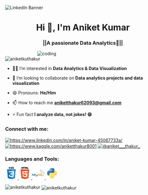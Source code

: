 ![LinkedIn Banner]()


<h1 align="center">Hi 👋, I'm Aniket Kumar</h1>
<h3 align="center">||A passionate Data Analytics📶||</h3>


<img align="right" alt="coding" width="400" src="https://media.giphy.com/media/qgQUggAC3Pfv687qPC/giphy.gif">
<p align="left"> <img src="https://komarev.com/ghpvc/?username=aniketkuthakur&label=Profile%20views&color=0e75b6&style=flat" alt="aniketkuthakur" /> </p>


- 🔭👀 I’m interested in ****Data Analytics & Data Visualization****

- 👯 I’m looking to collaborate on ****Data analytics projects and data visualization****

- 😄 Pronouns: ****He/Him****

- 📫 How to reach me **aniketthakur62093@gmail.com**

- ⚡ Fun fact **I analyze data, not jokes! 😆**

<h3 align="left">Connect with me:</h3>
<p align="left">
<a href="https://linkedin.com/in/https://www.linkedin.com/in/aniket-kumar-45067733a/" target="blank"><img align="center" src="https://raw.githubusercontent.com/rahuldkjain/github-profile-readme-generator/master/src/images/icons/Social/linked-in-alt.svg" alt="https://www.linkedin.com/in/aniket-kumar-45067733a/" height="30" width="40" /></a>
<a href="https://kaggle.com/https://www.kaggle.com/aniketthakur8001" target="blank"><img align="center" src="https://raw.githubusercontent.com/rahuldkjain/github-profile-readme-generator/master/src/images/icons/Social/kaggle.svg" alt="https://www.kaggle.com/aniketthakur8001" height="30" width="40" /></a>
<a href="https://instagram.com/@aniket___thakur_" target="blank"><img align="center" src="https://raw.githubusercontent.com/rahuldkjain/github-profile-readme-generator/master/src/images/icons/Social/instagram.svg" alt="@aniket___thakur_" height="30" width="40" /></a>
</p>

<h3 align="left">Languages and Tools:</h3>
<p align="left"> <a href="https://www.w3schools.com/css/" target="_blank" rel="noreferrer"> <img src="https://raw.githubusercontent.com/devicons/devicon/master/icons/css3/css3-original-wordmark.svg" alt="css3" width="40" height="40"/> </a> <a href="https://www.w3.org/html/" target="_blank" rel="noreferrer"> <img src="https://raw.githubusercontent.com/devicons/devicon/master/icons/html5/html5-original-wordmark.svg" alt="html5" width="40" height="40"/> </a> <a href="https://www.mysql.com/" target="_blank" rel="noreferrer"> <img src="https://raw.githubusercontent.com/devicons/devicon/master/icons/mysql/mysql-original-wordmark.svg" alt="mysql" width="40" height="40"/> </a> <a href="https://www.python.org" target="_blank" rel="noreferrer"> <img src="https://raw.githubusercontent.com/devicons/devicon/master/icons/python/python-original.svg" alt="python" width="40" height="40"/> </a> </p>

<p><img align="left" src="https://github-readme-stats.vercel.app/api/top-langs?username=aniketkuthakur&show_icons=true&locale=en&layout=compact" alt="aniketkuthakur" /></p>

<p>&nbsp;<img align="center" src="https://github-readme-stats.vercel.app/api?username=aniketkuthakur&show_icons=true&locale=en" alt="aniketkuthakur" /></p>

